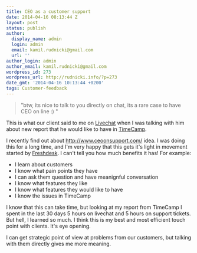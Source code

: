 ```yaml
---
title: CEO as a customer support
date: 2014-04-16 08:13:44 Z
layout: post
status: publish
author:
  display_name: admin
  login: admin
  email: kamil.rudnicki@gmail.com
  url: ''
author_login: admin
author_email: kamil.rudnicki@gmail.com
wordpress_id: 273
wordpress_url: http://rudnicki.info/?p=273
date_gmt: '2014-04-16 10:13:44 +0200'
tags: Customer-feedback
---
```


<blockquote>"btw, its nice to talk to you directly on chat, its a rare case to have CEO on line :) "</p></blockquote>
<p>This is what our client said to me on <a href="http://www.livechatinc.com">Livechat</a> when I was talking with him about new report that he would like to have in <a title="time tracking timecamp" href="http://www.timecamp.com">TimeCamp</a>.</p>
<p>I recently find out about <a href="http://www.ceoonsupport.com/">http://www.ceoonsupport.com/</a> idea. I was doing this for a long time, and I'm very happy that this gets it's light in movement started by <a href="http://freshdesk.com/">Freshdesk</a>. I can't tell you how much benefits it has! For example:</p>
<ul>
<li>I learn about customers</li>
<li>I know what pain points they have</li>
<li>I can ask them question and have meanignful conversation</li>
<li>I know what features they like</li>
<li>I know what features they would like to have</li>
<li>I know the issues in TimeCamp</li>
</ul>
<p>I know that this can take time, but looking at my report from TimeCamp I spent in the last 30 days 5 hours on livechat and 5 hours on support tickets. But hell, I learned so much. I think this is my best and most efficient touch point with clients. It's eye opening.</p>
<p>I can get strategic point of view at problems from our customers, but talking with them directly gives me more meaning.</p>
